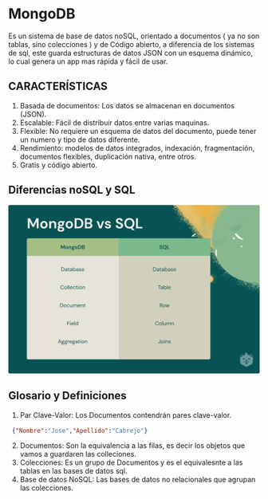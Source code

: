 # MongoDB

Es un sistema de base de datos noSQL, orientado a documentos ( ya no son tablas, sino colecciones ) y de Código abierto, a diferencia de los sistemas de sql, este guarda estructuras de datos JSON con un esquema dinámico, lo cual genera un app mas rápida y fácil de usar.

## CARACTERÍSTICAS 

1. Basada de documentos: Los datos se almacenan en documentos (JSON).
2. Escalable: Fácil de distribuir datos entre varias maquinas.
3. Flexible: No requiere un esquema de datos del documento, puede tener un numero y tipo de datos diferente.
4. Rendimiento: modelos de datos integrados, indexación, fragmentación, documentos flexibles, duplicación nativa, entre otros.
5. Gratis y código abierto.

## Diferencias noSQL y SQL

<img src="./img/MongoDB-vs-SQL.png">

## Glosario y Definiciones

1. Par Clave-Valor: Los Documentos contendrán pares clave-valor.

```json
 {"Nombre":"Jose","Apellido":"Cabrejo"}
```
2. Documentos: Son la equivalencia a las filas, es decir los objetos que vamos a guardaren las colleciones.
3. Colecciones: Es un grupo de Documentos y es el equivalesnte a las tablas en las bases de datos sql.
4. Base de datos NoSQL: Las bases de datos no relacionales que agrupan las colecciones.



